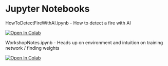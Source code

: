# Jupyter Notebooks

HowToDetectFireWithAI.ipynb - How to detect a fire with AI  

[![Open In Colab](https://colab.research.google.com/assets/colab-badge.svg)][colab_jp_nb_link] 
 
[colab_jp_nb_link]: https://colab.research.google.com/github/CityDataScienceSociety/ComputerVisionWorkshops/blob/main/detect-fire-with-AI/src/HowToDetectFireWithAI.ipynb

WorkshopNotes.ipynb - Heads up on environment and intuition on training network / finding weights

[![Open In Colab](https://colab.research.google.com/assets/colab-badge.svg)][colab_jp_nb_link_wn] 
 
[colab_jp_nb_link_wn]: https://colab.research.google.com/github/CityDataScienceSociety/ComputerVisionWorkshops/blob/main/detect-fire-with-AI/src/WorkshopNotes.ipynb
